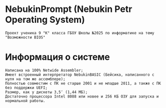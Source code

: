 # NebukinPrompt (Nebukin Petr Operating System)
    Проект ученика 9 "К" класса ГБОУ Школы №2025 по информатике на тему "Возможности BIOS"
# Информация о системе
    Написана на 100% Netwide Assembler;
    Имеет встроенный интерпретатор NebukinBASIC (Бейсика, написанного с нуля на том же ассемблере);
    Полностью совместим с ПК не старше 2001 и не младше 2011, а также с ПК без поддержки UEFI;
    Размер, как у дискеты 3,5″ (1,44 МБ);
    Достаточно процессора Intel 8088 или новее и 256 КБ ОЗУ для запуска и нормальной работы.